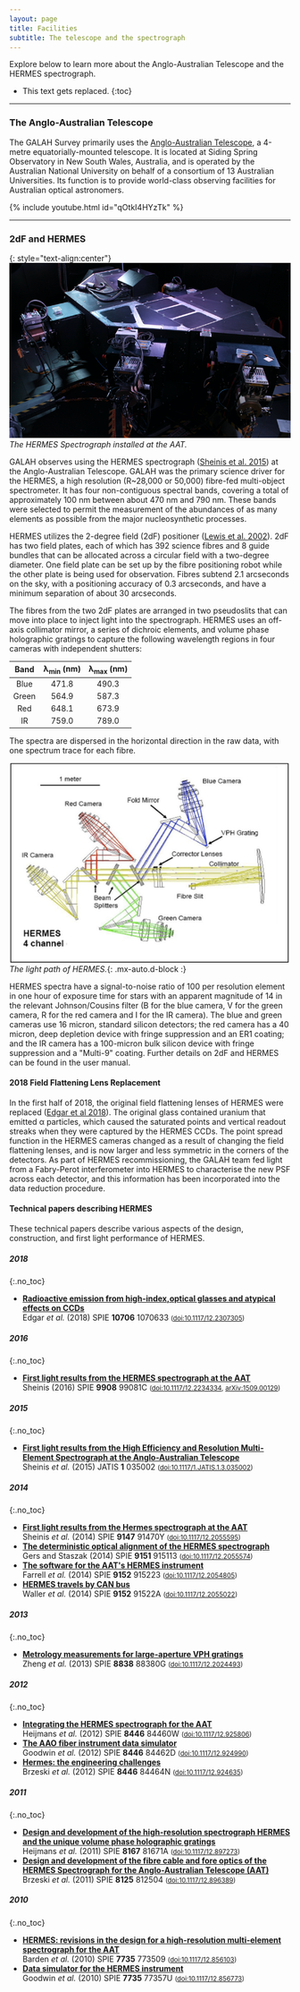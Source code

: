 ```yaml
---
layout: page
title: Facilities
subtitle: The telescope and the spectrograph
---
```


Explore below to learn more about the Anglo-Australian Telescope and the HERMES spectrograph.

<!-- <h3> On this page</h3> -->
* This text gets replaced.
{:toc}

---

### The Anglo-Australian Telescope

The GALAH Survey primarily uses the [Anglo-Australian Telescope](https://aat.anu.edu.au), a 4-metre equatorially-mounted telescope. It is located at Siding Spring Observatory in New South Wales, Australia, and is operated by the Australian National University on behalf of a consortium of 13 Australian Universities. Its function is to provide world-class observing facilities for Australian optical astronomers.

{% include youtube.html id="qOtkI4HYzTk" %}

---

### 2dF and HERMES

{: style="text-align:center"}
![The HERMES Spectrograph installed at the AAT](/details/img/HERMES_photo.png "The HERMES Spectrograph installed at the AAT")
*The HERMES Spectrograph installed at the AAT.*

GALAH observes using the HERMES spectrograph ([Sheinis et al. 2015](http://doi.org/10.1117/1.JATIS.1.3.035002)) at the Anglo-Australian Telescope. GALAH was the primary science driver for the HERMES, a high resolution (R~28,000 or 50,000) fibre-fed multi-object spectrometer. It has four non-contiguous spectral bands, covering a total of approximately 100 nm between about 470 nm and 790 nm. These bands were selected to permit the measurement of the abundances of as many elements as possible from the major nucleosynthetic processes.

HERMES utilizes the 2-degree field (2dF) positioner ([Lewis et al. 2002](http://doi.org/10.1046/j.1365-8711.2002.05333.x)). 2dF has two field plates, each of which has 392 science fibres and 8 guide bundles that can be allocated across a circular field with a two-degree diameter. One field plate can be set up by the fibre positioning robot while the other plate is being used for observation. Fibres subtend 2.1 arcseconds on the sky, with a positioning accuracy of 0.3 arcseconds, and have a minimum separation of about 30 arcseconds.

The fibres from the two 2dF plates are arranged in two pseudoslits that can move into place to inject light into the spectrograph. HERMES uses an off-axis collimator mirror, a series of dichroic elements, and volume phase holographic gratings to capture the following wavelength regions in four cameras with independent shutters:

| Band | λ<sub>min</sub> (nm) | λ<sub>max</sub> (nm) |
|:-------------:|:-------------:|:-------------:|
| Blue | 471.8 | 490.3 |
| Green | 564.9 | 587.3 |
| Red | 648.1 | 673.9 |
| IR | 759.0 | 789.0 |

The spectra are dispersed in the horizontal direction in the raw data, with one spectrum trace for each fibre.

![Light path of HERMES](/details/img/HERMES_light_path.png "Light path of HERMES")
*The light path of HERMES.*{: .mx-auto.d-block :}

HERMES spectra have a signal-to-noise ratio of 100 per resolution element in one hour of exposure time for stars with an apparent magnitude of 14 in the relevant Johnson/Cousins filter (B for the blue camera, V for the green camera, R for the red camera and I for the IR camera). The blue and green cameras use 16 micron, standard silicon detectors; the red camera has a 40 micron, deep depletion device with fringe suppression and an ER1 coating; and the IR camera has a 100-micron bulk silicon device with fringe suppression and a "Multi-9" coating. Further details on 2dF and HERMES can be found in the user manual.

#### 2018 Field Flattening Lens Replacement
In the first half of 2018, the original field flattening lenses of HERMES were replaced ([Edgar et al 2018](http://dx.doi.org/10.1117/12.2307305)). The original glass contained uranium that emitted α particles, which caused the saturated points and vertical readout streaks when they were captured by the HERMES CCDs. The point spread function in the HERMES cameras changed as a result of changing the field flattening lenses, and is now larger and less symmetric in the corners of the detectors. As part of HERMES recommissioning, the GALAH team fed light from a Fabry-Perot interferometer into HERMES to characterise the new PSF across each detector, and this information has been incorporated into the data reduction procedure.

#### Technical papers describing HERMES
These technical papers describe various aspects of the design, construction, and first light performance of HERMES.

##### 2018
{:.no_toc}

* [**Radioactive emission from high-index,optical glasses and atypical effects on CCDs**](https://ui.adsabs.harvard.edu/abs/2018SPIE10706E..33E)<br/>Edgar *et al.* (2018) SPIE **10706** 1070633 <small>([doi:10.1117/12.2307305](https://doi.org/10.1117/12.2307305))</small>

##### 2016
{:.no_toc}

* [**First light results from the HERMES spectrograph at the AAT**](https://ui.adsabs.harvard.edu/abs/2016SPIE.9908E..1CS)<br/>Sheinis (2016) SPIE **9908** 99081C <small>([doi:10.1117/12.2234334](https://doi.org/10.1117/12.2234334), [arXiv:1509.00129](https://arxiv.org/abs/arXiv:1509.00129))</small>

##### 2015
{:.no_toc}

* [**First light results from the High Efficiency and Resolution Multi-Element Spectrograph at the Anglo-Australian Telescope**](https://ui.adsabs.harvard.edu/abs/2015JATIS...1c5002S)<br/>Sheinis *et al.* (2015) JATIS **1** 035002 <small>([doi:10.1117/1.JATIS.1.3.035002](https://doi.org/10.1117/1.JATIS.1.3.035002))</small>

##### 2014
{:.no_toc}

* [**First light results from the Hermes spectrograph at the AAT**](https://ui.adsabs.harvard.edu/abs/2014SPIE.9147E..0YS)<br/>Sheinis *et al.* (2014) SPIE **9147** 91470Y <small>([doi:10.1117/12.2055595](https://doi.org/10.1117/12.2055595))</small>
* [**The deterministic optical alignment of the HERMES spectrograph**](https://ui.adsabs.harvard.edu/abs/2014SPIE.9151E..13G)<br/>Gers and Staszak (2014) SPIE **9151** 915113 <small>([doi:10.1117/12.2055574](https://doi.org/10.1117/12.2055574))</small>
* [**The software for the AAT's HERMES instrument**](https://ui.adsabs.harvard.edu/abs/2014SPIE.9152E..23F)<br/>Farrell *et al.* (2014) SPIE **9152** 915223 <small>([doi:10.1117/12.2054805](https://doi.org/10.1117/12.2054805))</small>
* [**HERMES travels by CAN bus**](https://ui.adsabs.harvard.edu/abs/2014SPIE.9152E..2AW)<br/>Waller *et al.* (2014) SPIE **9152** 91522A <small>([doi:10.1117/12.2055022](https://doi.org/10.1117/12.2055022))</small>

##### 2013
{:.no_toc}

* [**Metrology measurements for large-aperture VPH gratings**](https://ui.adsabs.harvard.edu/abs/2013SPIE.8838E..0GZ)<br/>Zheng *et al.* (2013) SPIE **8838** 88380G <small>([doi:10.1117/12.2024493](https://doi.org/10.1117/12.2024493))</small>

##### 2012
{:.no_toc}

* [**Integrating the HERMES spectrograph for the AAT**](https://ui.adsabs.harvard.edu/abs/2012SPIE.8446E..0WH)<br/>Heijmans *et al.* (2012) SPIE **8446** 84460W <small>([doi:10.1117/12.925806](https://doi.org/10.1117/12.925806))</small>
* [**The AAO fiber instrument data simulator**](https://ui.adsabs.harvard.edu/abs/2012SPIE.8446E..2DG)<br/>Goodwin *et al.* (2012) SPIE **8446** 84462D <small>([doi:10.1117/12.924990](https://doi.org/10.1117/12.924990))</small>
* [**Hermes: the engineering challenges**](https://ui.adsabs.harvard.edu/abs/2012SPIE.8446E..4NB)<br/>Brzeski *et al.* (2012) SPIE **8446** 84464N <small>([doi:10.1117/12.924635](https://doi.org/10.1117/12.924635))</small>

##### 2011
{:.no_toc}

* [**Design and development of the high-resolution spectrograph HERMES and the unique volume phase holographic gratings**](https://ui.adsabs.harvard.edu/abs/2011SPIE.8167E..1AH)<br/>Heijmans *et al.* (2011) SPIE **8167** 81671A <small>([doi:10.1117/12.897273](https://doi.org/10.1117/12.897273))</small>
* [**Design and development of the fibre cable and fore optics of the HERMES Spectrograph for the Anglo-Australian Telescope (AAT)**](https://ui.adsabs.harvard.edu/abs/2011SPIE.8125E..04B)<br/>Brzeski *et al.* (2011) SPIE **8125** 812504 <small>([doi:10.1117/12.896389](https://doi.org/10.1117/12.896389))</small>

##### 2010
{:.no_toc}

* [**HERMES: revisions in the design for a high-resolution multi-element spectrograph for the AAT**](https://ui.adsabs.harvard.edu/abs/2010SPIE.7735E..09B)<br/>Barden *et al.* (2010) SPIE **7735** 773509 <small>([doi:10.1117/12.856103](https://doi.org/10.1117/12.856103))</small>
* [**Data simulator for the HERMES instrument**](https://ui.adsabs.harvard.edu/abs/2010SPIE.7735E..7UG)<br/>Goodwin *et al.* (2010) SPIE **7735** 77357U <small>([doi:10.1117/12.856773](https://doi.org/10.1117/12.856773))</small>

